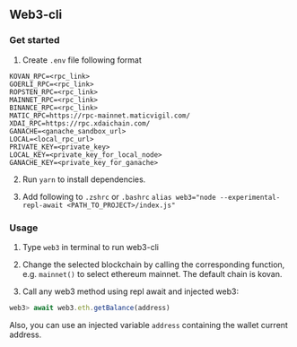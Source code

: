 ## Web3-cli

### Get started
1. Create `.env` file following format
```
KOVAN_RPC=<rpc_link>
GOERLI_RPC=<rpc_link>
ROPSTEN_RPC=<rpc_link>
MAINNET_RPC=<rpc_link>
BINANCE_RPC=<rpc_link>
MATIC_RPC=https://rpc-mainnet.maticvigil.com/
XDAI_RPC=https://rpc.xdaichain.com/
GANACHE=<ganache_sandbox_url>
LOCAL=<local_rpc_url>
PRIVATE_KEY=<private_key>
LOCAL_KEY=<private_key_for_local_node>
GANACHE_KEY=<private_key_for_ganache>
```

2. Run `yarn` to install dependencies.

3. Add following to `.zshrc` or `.bashrc`
`alias web3="node --experimental-repl-await <PATH_TO_PROJECT>/index.js"`

### Usage
1. Type `web3` in terminal to run web3-cli

2. Change the selected blockchain by calling the corresponding function, e.g. `mainnet()` to select ethereum mainnet. The default chain is kovan.

3. Call any web3 method using repl await and injected web3:
```javascript
web3> await web3.eth.getBalance(address)
```

Also, you can use an injected variable `address` containing the wallet current address.
